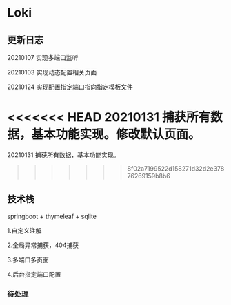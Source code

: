 # Loki

## 更新日志

  20210107 实现多端口监听
  
  20210103 实现动态配置相关页面
  
  20210124 实现配置指定端口指向指定模板文件
  
<<<<<<< HEAD
  20210131 捕获所有数据，基本功能实现。修改默认页面。
=======
  20210131 捕获所有数据，基本功能实现。
>>>>>>> 8f02a7199522d158271d32d2e37876269159b8b6
  
## 技术栈

springboot + thymeleaf + sqlite

1.自定义注解

2.全局异常捕获，404捕获

3.多端口多页面

4.后台指定端口配置

### 待处理
